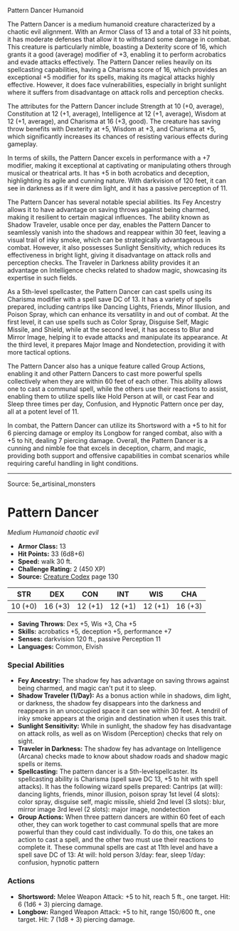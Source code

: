 <MonsterName/>Pattern Dancer</MonsterName>
<CreatureType/>Humanoid</CreatureType>

<summary>The Pattern Dancer is a medium humanoid creature characterized by a chaotic evil alignment. With an Armor Class of 13 and a total of 33 hit points, it has moderate defenses that allow it to withstand some damage in combat. This creature is particularly nimble, boasting a Dexterity score of 16, which grants it a good (average) modifier of +3, enabling it to perform acrobatics and evade attacks effectively. The Pattern Dancer relies heavily on its spellcasting capabilities, having a Charisma score of 16, which provides an exceptional +5 modifier for its spells, making its magical attacks highly effective. However, it does face vulnerabilities, especially in bright sunlight where it suffers from disadvantage on attack rolls and perception checks.</summary>

<detail>

The attributes for the Pattern Dancer include Strength at 10 (+0, average), Constitution at 12 (+1, average), Intelligence at 12 (+1, average), Wisdom at 12 (+1, average), and Charisma at 16 (+3, good). The creature has saving throw benefits with Dexterity at +5, Wisdom at +3, and Charisma at +5, which significantly increases its chances of resisting various effects during gameplay.

In terms of skills, the Pattern Dancer excels in performance with a +7 modifier, making it exceptional at captivating or manipulating others through musical or theatrical arts. It has +5 in both acrobatics and deception, highlighting its agile and cunning nature. With darkvision of 120 feet, it can see in darkness as if it were dim light, and it has a passive perception of 11.

The Pattern Dancer has several notable special abilities. Its Fey Ancestry allows it to have advantage on saving throws against being charmed, making it resilient to certain magical influences. The ability known as Shadow Traveler, usable once per day, enables the Pattern Dancer to seamlessly vanish into the shadows and reappear within 30 feet, leaving a visual trail of inky smoke, which can be strategically advantageous in combat. However, it also possesses Sunlight Sensitivity, which reduces its effectiveness in bright light, giving it disadvantage on attack rolls and perception checks. The Traveler in Darkness ability provides it an advantage on Intelligence checks related to shadow magic, showcasing its expertise in such fields.

As a 5th-level spellcaster, the Pattern Dancer can cast spells using its Charisma modifier with a spell save DC of 13. It has a variety of spells prepared, including cantrips like Dancing Lights, Friends, Minor Illusion, and Poison Spray, which can enhance its versatility in and out of combat. At the first level, it can use spells such as Color Spray, Disguise Self, Magic Missile, and Shield, while at the second level, it has access to Blur and Mirror Image, helping it to evade attacks and manipulate its appearance. At the third level, it prepares Major Image and Nondetection, providing it with more tactical options.

The Pattern Dancer also has a unique feature called Group Actions, enabling it and other Pattern Dancers to cast more powerful spells collectively when they are within 60 feet of each other. This ability allows one to cast a communal spell, while the others use their reactions to assist, enabling them to utilize spells like Hold Person at will, or cast Fear and Sleep three times per day, Confusion, and Hypnotic Pattern once per day, all at a potent level of 11.

In combat, the Pattern Dancer can utilize its Shortsword with a +5 to hit for 6 piercing damage or employ its Longbow for ranged combat, also with a +5 to hit, dealing 7 piercing damage. Overall, the Pattern Dancer is a cunning and nimble foe that excels in deception, charm, and magic, providing both support and offensive capabilities in combat scenarios while requiring careful handling in light conditions.</detail>



---

Source: 5e_artisinal_monsters

# Pattern Dancer

*Medium* *Humanoid* *chaotic evil*

- **Armor Class:** 13
- **Hit Points:** 33 (6d8+6)
- **Speed:** walk 30 ft.
- **Challenge Rating:** 2 (450 XP)
- **Source:** [Creature Codex](https://koboldpress.com/kpstore/product/creature-codex-for-5th-edition-dnd) page 130

| STR | DEX | CON | INT | WIS | CHA |
| --- | --- | --- | --- | --- | --- |
| 10 (+0) | 16 (+3) | 12 (+1) | 12 (+1) | 12 (+1) | 16 (+3) |

- **Saving Throws**: Dex +5, Wis +3, Cha +5
- **Skills:** acrobatics +5, deception +5, performance +7
- **Senses:** darkvision 120 ft., passive Perception 11
- **Languages:** Common, Elvish

### Special Abilities

- **Fey Ancestry:** The shadow fey has advantage on saving throws against being charmed, and magic can't put it to sleep.
- **Shadow Traveler (1/Day):** As a bonus action while in shadows, dim light, or darkness, the shadow fey disappears into the darkness and reappears in an unoccupied space it can see within 30 feet. A tendril of inky smoke appears at the origin and destination when it uses this trait.
- **Sunlight Sensitivity:** While in sunlight, the shadow fey has disadvantage on attack rolls, as well as on Wisdom (Perception) checks that rely on sight.
- **Traveler in Darkness:** The shadow fey has advantage on Intelligence (Arcana) checks made to know about shadow roads and shadow magic spells or items.
- **Spellcasting:** The pattern dancer is a 5th-levelspellcaster. Its spellcasting ability is Charisma (spell save DC 13, +5 to hit with spell attacks). It has the following wizard spells prepared:
Cantrips (at will): dancing lights, friends, minor illusion, poison spray
1st level (4 slots): color spray, disguise self, magic missile, shield
2nd level (3 slots): blur, mirror image
3rd level (2 slots): major image, nondetection
- **Group Actions:** When three pattern dancers are within 60 feet of each other, they can work together to cast communal spells that are more powerful than they could cast individually. To do this, one takes an action to cast a spell, and the other two must use their reactions to complete it. These communal spells are cast at 11th level and have a spell save DC of 13:
At will: hold person
3/day: fear, sleep
1/day: confusion, hypnotic pattern

### Actions

- **Shortsword:** Melee Weapon Attack: +5 to hit, reach 5 ft., one target. Hit: 6 (1d6 + 3) piercing damage.
- **Longbow:** Ranged Weapon Attack: +5 to hit, range 150/600 ft., one target. Hit: 7 (1d8 + 3) piercing damage.




